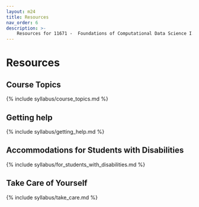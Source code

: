 ```yaml
---
layout: m24
title: Resources
nav_order: 6
description: >-
    Resources for 11671 -  Foundations of Computational Data Science I.
---
```


# Resources

## Course Topics

{% include syllabus/course_topics.md %}

## Getting help

{% include syllabus/getting_help.md %}

## Accommodations for Students with Disabilities

{% include syllabus/for_students_with_disabilities.md %}

## Take Care of Yourself

{% include syllabus/take_care.md %}


